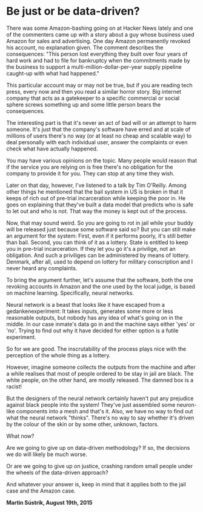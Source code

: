 # Be just or be data-driven?



There was some Amazon-bashing going on at Hacker News lately and one of the commenters came up with a story about a guy whose business used Amazon for sales and advertising. One day Amazon permanently revoked his account, no explanation given. The comment describes the consequences: "This person lost everything they built over four years of hard work and had to file for bankruptcy when the commitments made by the business to support a multi-million-dollar-per-year supply pipeline caught-up with what had happened."

This particular account may or may not be true, but if you are reading tech press, every now and then you read a similar horror story. Big internet company that acts as a gatekeeper to a specific commercial or social sphere screws something up and some little person bears the consequences.

The interesting part is that it's never an act of bad will or an attempt to harm someone. It's just that the company's software have erred and at scale of millions of users there's no way (or at least no cheap and scalable way) to deal personally with each individual user, answer the complaints or even check what have actually happened.

You may have various opinions on the topic. Many people would reason that if the service you are relying on is free there's no obligation for the company to provide it for you. They can stop at any time they wish.

Later on that day, however, I've listened to a talk by Tim O'Reilly. Among other things he mentioned that the bail system in US is broken in that it keeps of rich out of pre-trial incarceration while keeping the poor in. He goes on explaining that they've built a data model that predicts who is safe to let out and who is not. That way the money is kept out of the process.

Now, that may sound weird. So you are going to rot in jail while your buddy will be released just because some software said so? But you can still make an argument for the system: First, even if it performs poorly, it's still better than bail. Second, you can think of it as a lottery. State is entitled to keep you in pre-trial incarceration. If they let you go it's a privilige, not an obligation. And such a priviliges can be administered by means of lottery. Denmark, after all, used to depend on lottery for military conscription and I never heard any complaints.

To bring the argument further, let's assume that the software, both the one revoking accounts in Amazon and the one used by the local judge, is based on machine learning. Specifically, neural networks.

Neural network is a beast that looks like it have escaped from a gedankenexperiment: It takes inputs, generates some more or less reasonable outputs, but nobody has any idea of what's going on in the middle. In our case inmate's data go in and the machine says either 'yes' or 'no'. Trying to find out why it have decided for either option is a futile experiment.

So for we are good. The inscrutability of the process plays nice with the perception of the whole thing as a lottery.

However, imagine someone collects the outputs from the machine and after a while realises that most of people ordered to be stay in jail are black. The white people, on the other hand, are mostly released. The damned box is a racist!

But the designers of the neural network certainly haven't put any prejudice against black people into the system! They've just assembled some neuron-like components into a mesh and that's it. Also, we have no way to find out what the neural network "thinks". There's no way to say whether it's driven by the colour of the skin or by some other, unknown, factors.

What now?

Are we going to give up on data-driven methodology? If so, the decisions we do will likely be much worse.

Or are we going to give up on justice, crashing random small people under the wheels of the data-driven approach?

And whatever your answer is, keep in mind that it applies both to the jail case and the Amazon case.

**Martin Sústrik, August 19th, 2015**